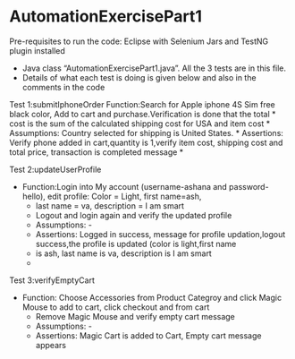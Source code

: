 # AutomationExercisePart1

 Pre-requisites to run the code: Eclipse with Selenium Jars and TestNG plugin installed

-	Java class “AutomationExercisePart1.java”. All the 3 tests are in this file.
-	Details of what each test is doing is given below and also in the comments in the code

Test 1:submitIphoneOrder
Function:Search for Apple iphone 4S Sim free black color, Add to cart and purchase.Verification is done that the total
	 * cost is the sum of the calculated shipping cost for USA and item cost
	 * Assumptions: Country selected for shipping is United States. 
	 * Assertions: Verify phone added in cart,quantity is 1,verify item cost, shipping cost and total price, transaction is completed message
	 * 
	 
Test 2:updateUserProfile
 * Function:Login into My account (username-ashana and password-hello), edit profile: Color = Light, first name=ash, 
	 * last name = va, description = I am smart
	 * Logout and login again and verify the updated profile
	 * Assumptions: -
	 * Assertions: Logged in success, message for profile updation,logout success,the profile is updated (color is light,first name
	 * is ash, last name is va, description is I am smart
	 * 
	 
Test 3:verifyEmptyCart
* Function: Choose Accessories from Product Categroy and click Magic Mouse to add to cart, click checkout and from cart 
	 * Remove Magic Mouse and verify empty cart message
	 * Assumptions: -
	 * Assertions: Magic Cart is added to Cart, Empty cart message appears 

